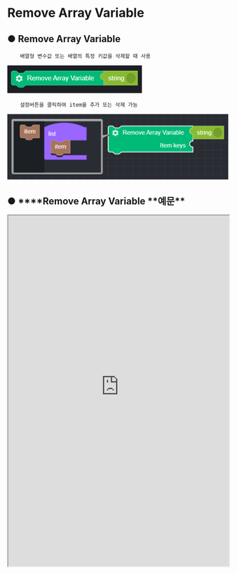 # Remove Array Variable

## ● **Remove Array Variable**

        배열형 변수값 또는 배열의 특정 키값을 삭제할 때 사용

![](../../img/assets/image%20%28216%29.png)

        설정버튼을 클릭하여 item을 추가 또는 삭제 가능

![](../../img/assets/image%20%28106%29.png)

## ● \***\*Remove Array Variable **예문\*\*

<iframe
    src="https://d1sxhpvag16wqc.cloudfront.net/v3.1.0/arrayList/remove_arraylist"
    width="100%"
    height="800px"
    allow=""
    sandbox="allow-scripts allow-same-origin" />
<div class="display-pdf">
    <p><img src="../img/assets/image%20%2848%29.png" alt="" /></p>
    <p><img src="../img/assets/image%20%28168%29.png" alt="" /></p>
</div>

## ● \***\*Remove Array Variable **결과\*\*

```text
{
  "result": [
    "value02",
    "value03"
  ]
}
```
